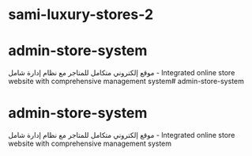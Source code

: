# sami-luxury-stores-2
# admin-store-system
موقع إلكتروني متكامل للمتاجر مع نظام إدارة شامل - Integrated online store website with comprehensive management system# admin-store-system
# admin-store-system
موقع إلكتروني متكامل للمتاجر مع نظام إدارة شامل - Integrated online store website with comprehensive management system
